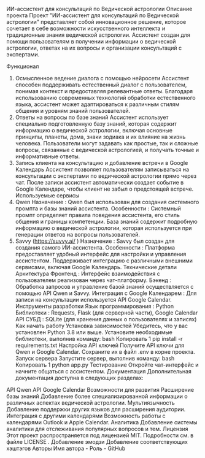 ИИ-ассистент для консультаций по Ведической астрологии
Описание проекта
Проект "ИИ-ассистент для консультаций по Ведической астрологии" представляет собой инновационное решение, которое сочетает в себе возможности искусственного интеллекта и традиционные знания ведической астрологии. Ассистент создан для помощи пользователям в получении информации о ведической астрологии, ответах на их вопросы и организации консультаций с экспертами.

Функционал
1. Осмысленное ведение диалога с помощью нейросети
Ассистент способен поддерживать естественный диалог с пользователем, понимая контекст и предоставляя релевантные ответы.
Благодаря использованию современных технологий обработки естественного языка, ассистент может адаптироваться к различным стилям общения и уровням знаний пользователей.
2. Ответы на вопросы по базе знаний
Ассистент использует специально подготовленную базу знаний, которая содержит информацию о ведической астрологии, включая основные принципы, планеты, дома, знаки зодиака и их влияние на жизнь человека.
Пользователи могут задавать как простые, так и сложные вопросы, связанные с ведической астрологией, и получать точные и информативные ответы.
3. Запись клиента на консультацию и добавление встречи в Google Календарь
Ассистент позволяет пользователям записываться на консультации с экспертами по ведической астрологии прямо через чат.
После записи ассистент автоматически создает событие в Google Календаре, чтобы клиент не забыл о предстоящей встрече.
Используемые сервисы
1. Qwen
Назначение : Qwen был использован для создания системного промпта и базы знаний ассистента.
Особенности :
Системный промпт определяет правила поведения ассистента, его стиль общения и границы компетенции.
База знаний содержит подробную информацию о ведической астрологии, которая используется при генерации ответов на вопросы пользователей.
2. Savvy (https://suvvy.ai/ )
Назначение : Savvy был создан для создания самого ИИ-ассистента.
Особенности :
Платформа предоставляет удобный интерфейс для настройки и управления ассистентом.
Поддерживает интеграцию с различными внешними сервисами, включая Google Календарь.
Технические детали
Архитектура
Фронтенд : Интерфейс взаимодействия с пользователем реализован через чат-платформу.
Бэкенд : Обработка запросов и управление базой знаний осуществляется с помощью API Qwen и Savvy.
Интеграция с Google Календарем : Для записи на консультации используется API Google Calendar.
Инструменты разработки
Язык программирования : Python
Библиотеки : Requests, Flask (для серверной части), Google Calendar API
СУБД : SQLite (для хранения данных о пользователях и записях)
Как начать работу
Установка зависимостей
Убедитесь, что у вас установлен Python 3.8 или выше.
Установите необходимые библиотеки, выполнив команду:
bash
Копировать
1
pip install -r requirements.txt
Настройка API ключей
Получите API ключи для Qwen и Google Calendar.
Сохраните их в файл .env в корне проекта.
Запуск сервера
Запустите сервер, выполнив команду:
bash
Копировать
1
python app.py
Тестирование
Откройте чат-интерфейс и начните общаться с ассистентом.
Документация
Дополнительная документация доступна в следующих разделах:

API Qwen
API Google Calendar
Возможности для развития
Расширение базы знаний
Добавление более специализированной информации о различных аспектах ведической астрологии.
Мультиязычность
Добавление поддержки других языков для расширения аудитории.
Интеграция с другими календарями
Возможность работы с календарями Outlook и Apple Calendar.
Аналитика
Добавление системы аналитики для отслеживания популярных вопросов и тем.
Лицензия
Этот проект распространяется под лицензией MIT. Подробности см. в файле LICENSE .
Добавление эмодзи
Добавление соответствующих хэштэгов
Авторы
Имя автора - Роль - GitHub


